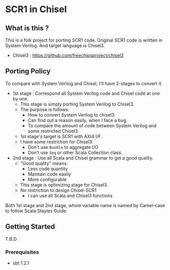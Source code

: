 # SCR1 in Chisel

## What is this ?
This is a folk project for porting SCR1 code. Original SCR1 code is written in System Verilog.
And target language is Chisel3.

 - Chisel3 : https://github.com/freechipsproject/chisel3

## Porting Policy
To compare with System Verilog and Chisel, I'll have 2-stages to convert it.

- 1st stage : Correspond all System Verilog code and Chisel code at one by one.
  - This stage is simply porting System Verilog to Chisel3.
  - The purpose is follows:
    - How to convert System Verilog to chisel3.
    - Can find out a reason easily, when I face a bug.
    - To compare the amount of code between System Verilog and some restricted Chisel3.
  - 1st stage's target is SCR1 with AXI4 I/F.
  - I have some restriction for Chisel3:
    - Don't use `Bundle` to aggregate I/O
    - Don't use `Seq` or other Scala Collection class.
- 2nd stage : Use all Scala and Chisel grammar to get a good quality.
  - "Good quality" means:
    - Less code quantity
    - Maintain code easily
    - More configurable
  - This stage is optimizing stage for Chisel3.
  - No restriction to design Chisel-SCR1
    - I can use all Scala and Chisel3 functions

Both 1st stage and 2nd stage, whole variable name is named by Camel-case to follow Scala Stayles Guide.

## Getting Started
T.B.D

### Prerequisites
- sbt 1.2.1

###  
